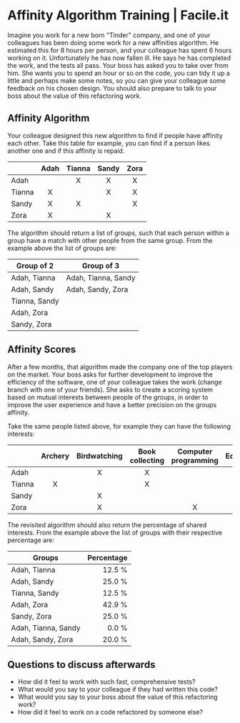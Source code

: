 # Affinity Algorithm Training | Facile.it

Imagine you work for a new born "Tinder" company,
and one of your colleagues has been doing some work for a new affinities algorithm.
He estimated this for 8 hours per person, and your colleague has spent 6 hours working on it.
Unfortunately he has now fallen ill.
He says he has completed the work, and the tests all pass.
Your boss has asked you to take over from him.
She wants you to spend an hour or so on the code, you can tidy it up a little and perhaps make some notes,
so you can give your colleague some feedback on his chosen design.
You should also prepare to talk to your boss about the value of this refactoring work.

## Affinity Algorithm

Your colleague designed this new algorithm to find if people have affinity each other.
Take this table for example, you can find if a person likes another one and if this affinity is repaid.

|        | Adah | Tianna | Sandy | Zora |
|--------|:----:|:------:|:-----:|:----:|
| Adah   |      | X      | X     | X    |
| Tianna | X    |        | X     | X    |
| Sandy  | X    | X      |       | X    |
| Zora   | X    |        | X     |      |

The algorithm should return a list of groups, such that each person within a group
have a match with other people from the same group.
From the example above the list of groups are:

| Group of 2    | Group of 3          |
|---------------|---------------------|
| Adah, Tianna  | Adah, Tianna, Sandy |
| Adah, Sandy   | Adah, Sandy, Zora   |
| Tianna, Sandy |                     |
| Adah, Zora    |                     |
| Sandy, Zora   |                     |

## Affinity Scores

After a few months, that algorithm made the company one of the top players on the market.
Your boss asks for further development to improve the efficiency of the software,
one of your colleague takes the work (change branch with one of your friends).
She asks to create a scoring system based on mutual interests between people of the groups,
in order to improve the user experience and have a better precision on the groups affinity.

Take the same people listed above, for example they can have the following interests:

|        | Archery | Birdwatching | Book collecting | Computer programming | Equestrianism | Gymnastics | Kombucha brewing | Record collecting | Shooting | Whale watching | Woodworking |
|--------|:-------:|:------------:|:---------------:|:--------------------:|:-------------:|:----------:|:----------------:|:-----------------:|:--------:|:--------------:|:-----------:|
| Adah   |         | X            | X               |                      |               | X          | X                |                   |          |                | X           |
| Tianna | X       |              | X               |                      | X             |            |                  |                   | X        |                |             |
| Sandy  |         | X            |                 |                      |               |            | X                | X                 | X        | X              |             |
| Zora   |         | X            |                 | X                    | X             |            | X                |                   |          |                | X           |

The revisited algorithm should also return the percentage of shared interests.
From the example above the list of groups with their respective percentage are:

| Groups              | Percentage |
|---------------------|-----------:|
| Adah, Tianna        | 12.5 %     |
| Adah, Sandy         | 25.0 %     |
| Tianna, Sandy       | 12.5 %     |
| Adah, Zora          | 42.9 %     |
| Sandy, Zora         | 25.0 %     |
| Adah, Tianna, Sandy |  0.0 %     |
| Adah, Sandy, Zora   | 20.0 %     |

## Questions to discuss afterwards

- How did it feel to work with such fast, comprehensive tests?
- What would you say to your colleague if they had written this code?
- What would you say to your boss about the value of this refactoring work?
- How did it feel to work on a code refactored by someone else?
